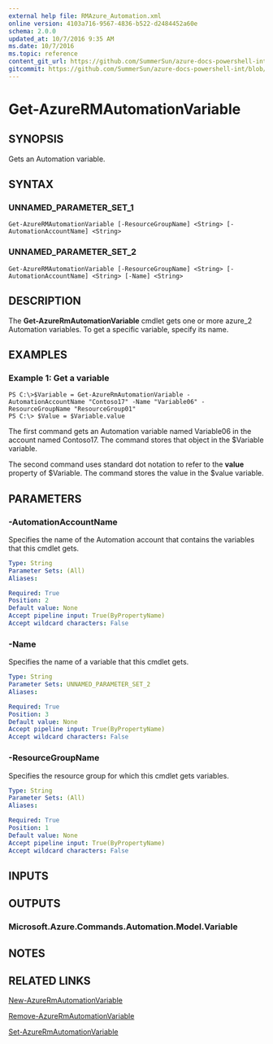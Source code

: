 ```yaml
---
external help file: RMAzure_Automation.xml
online version: 4103a716-9567-4836-b522-d2484452a60e
schema: 2.0.0
updated_at: 10/7/2016 9:35 AM
ms.date: 10/7/2016
ms.topic: reference
content_git_url: https://github.com/SummerSun/azure-docs-powershell-int/blob/master/azureps-cmdlets-docs/Resource%20Manager/v0.9.8/AzureRM.Automation/Get-AzureRMAutomationVariable.md
gitcommit: https://github.com/SummerSun/azure-docs-powershell-int/blob/3c5913303624ba7a7970d6758aac68ea04359cee/azureps-cmdlets-docs/Resource%20Manager/v0.9.8/AzureRM.Automation/Get-AzureRMAutomationVariable.md
---
```


# Get-AzureRMAutomationVariable
## SYNOPSIS
Gets an Automation variable.

## SYNTAX

### UNNAMED_PARAMETER_SET_1
```
Get-AzureRMAutomationVariable [-ResourceGroupName] <String> [-AutomationAccountName] <String>
```

### UNNAMED_PARAMETER_SET_2
```
Get-AzureRMAutomationVariable [-ResourceGroupName] <String> [-AutomationAccountName] <String> [-Name] <String>
```

## DESCRIPTION
The **Get-AzureRmAutomationVariable** cmdlet gets one or more azure_2 Automation variables.
To get a specific variable, specify its name.

## EXAMPLES

### Example 1: Get a variable
```
PS C:\>$Variable = Get-AzureRmAutomationVariable -AutomationAccountName "Contoso17" -Name "Variable06" -ResourceGroupName "ResourceGroup01"
PS C:\> $Value = $Variable.value
```

The first command gets an Automation variable named Variable06 in the account named Contoso17.
The command stores that object in the $Variable variable.

The second command uses standard dot notation to refer to the **value** property of $Variable.
The command stores the value in the $value variable.

## PARAMETERS

### -AutomationAccountName
Specifies the name of the Automation account that contains the variables that this cmdlet gets.

```yaml
Type: String
Parameter Sets: (All)
Aliases: 

Required: True
Position: 2
Default value: None
Accept pipeline input: True(ByPropertyName)
Accept wildcard characters: False
```

### -Name
Specifies the name of a variable that this cmdlet gets.

```yaml
Type: String
Parameter Sets: UNNAMED_PARAMETER_SET_2
Aliases: 

Required: True
Position: 3
Default value: None
Accept pipeline input: True(ByPropertyName)
Accept wildcard characters: False
```

### -ResourceGroupName
Specifies the resource group for which this cmdlet gets variables.

```yaml
Type: String
Parameter Sets: (All)
Aliases: 

Required: True
Position: 1
Default value: None
Accept pipeline input: True(ByPropertyName)
Accept wildcard characters: False
```

## INPUTS

## OUTPUTS

### Microsoft.Azure.Commands.Automation.Model.Variable

## NOTES

## RELATED LINKS

[New-AzureRmAutomationVariable](4103a716-9567-4836-b522-d2484452a60e)

[Remove-AzureRmAutomationVariable](c154838a-0b3d-4347-96a5-31ac572b329c)

[Set-AzureRmAutomationVariable](3bc5445e-7884-4dab-b00d-3bdfed9f05c5)

